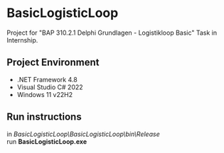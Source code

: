 # BasicLogisticLoop
Project for "BAP 310.2.1 Delphi Grundlagen - Logistikloop Basic" Task in Internship.

## Project Environment
- .NET Framework 4.8
- Visual Studio C# 2022
- Windows 11 v22H2

## Run instructions
in <i>BasicLogisticLoop\BasicLogisticLoop\bin\Release</i> <br>
run <b>BasicLogisticLoop.exe</b>